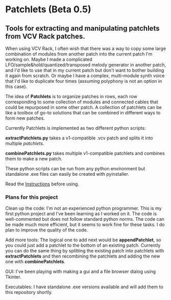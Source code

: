 # Patchlets (Beta 0.5)

## Tools for extracting and manipulating patchlets from VCV Rack patches.

When using VCV Rack, I often wish that there was a way to copy some large combination of modules from another patch into the current patch I'm working on. Maybe I made a complicated LFO/sample&hold/quantized/transposed melody generator in another patch, and I'd like to use that in my current patch but don't want to bother building it again from scratch. Or maybe I have a complex, multi-module synth voice that I'd like to duplicate four times (assuming polyphony is not an option in this case).<br/>

The idea of **Patchlets** is to organize patches in rows, each row corresponding to some collection of modules and connected cables that could be repurposed in some other patch. A collection of patchlets can be like a toolbox of go-to solutions that can be combined in different ways to form new patches.<br/>

Currently Patchlets is implemented as two different python scripts:<br/>

**extractPatchlets.py** takes a v1-compatible .vcv patch and splits it into multiple *patchlets*.<br/>

**combinePatchlets.py** takes multiple v1-compatible patchlets and combines them to make a new patch. <br/>

These python scripts can be run from any python environment but standalone .exe files can easily be created with pyinstaller.<br/>

Read the [Instructions](https://github.com/millxing/Patchlets/blob/master/Instructions.md) before using.<br/>

### Plans for this project

Clean up the code: I'm not an experienced python programmer. This is my first python project and I've been learning as I worked on it. The code is well-commented but does not follow standard python norms. The code can be made much more efficient, but it seems to work fine for these tasks. I do plan to improve the quality of the code.

Add more tools: The logical one to add next would be **appendPatchlet**, so you could just add a patchlet to the bottom of an existing patch. Currently you can do the same thing by splitting the existing patch into patchlets with **extractPatchlets** and then recombining the patchlets and adding the new one with **combinePatchlets**.

GUI: I've been playing with making a gui and a file browser dialog using Tkinter.

Executables: I have standalone .exe versions available and will add them to this repository shortly.













